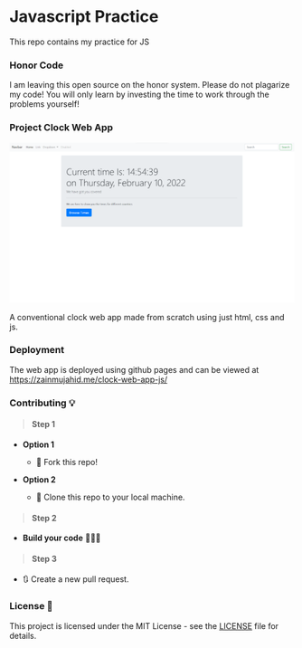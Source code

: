 # **Javascript Practice**
This repo contains my practice for JS

### **Honor Code**
I am leaving this open source on the honor system. Please do not plagarize my code! You will only learn by investing the time to work through the problems yourself!

### **Project Clock Web App**

![](./assets/clock-web-app-ss.png)

A conventional clock web app made from scratch using just html, css and js.

### **Deployment**
The web app is deployed using github pages and can be viewed at https://zainmujahid.me/clock-web-app-js/

### **Contributing** 💡
> #### Step 1

- **Option 1**
    - 🍴 Fork this repo!

- **Option 2**
    - 👯 Clone this repo to your local machine.

> #### Step 2

- **Build your code** 🔨🔨🔨

> #### Step 3

- 🔃 Create a new pull request.

### **License 📄**
This project is licensed under the MIT License - see the [LICENSE](./LICENSE) file for details.